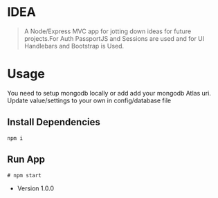 # IDEA 

>A Node/Express MVC app for jotting down ideas for future projects.For Auth PassportJS and Sessions are used and for UI Handlebars and Bootstrap is Used.

# Usage

You need to setup mongodb locally or add add your mongodb Atlas uri.
Update value/settings to your own in config/database file

## Install Dependencies
```
npm i
```

## Run App
```
# npm start
```

- Version 1.0.0
